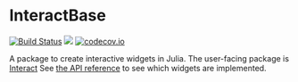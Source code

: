 # InteractBase

[![Build Status](https://travis-ci.org/piever/InteractBase.jl.svg?branch=master)](https://travis-ci.org/piever/InteractBase.jl)
[![](https://img.shields.io/badge/docs-latest-blue.svg)](https://JuliaGizmos.github.io/Interact.jl/latest)
[![codecov.io](http://codecov.io/github/piever/InteractBase.jl/coverage.svg?branch=master)](http://codecov.io/github/piever/InteractBase.jl?branch=master)

A package to create interactive widgets in Julia. The user-facing package is [Interact](https://github.com/JuliaGizmos/Interact.jl) See [the API reference](https://juliagizmos.github.io/Interact.jl/latest/widgets.html) to see which widgets are implemented.
